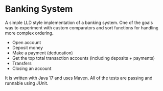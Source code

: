 # Banking System

A simple LLD style implementation of a banking system. One of the goals was to experiment with custom comparators and sort functions for handling more complex ordering.

* Open account
* Deposit money
* Make a payment (deducation)
* Get the top total transaction accounts (including deposits + payments)
* Transfers
* Closing an account

It is written with Java 17 and uses Maven. All of the tests are passing and runnable using JUnit.
